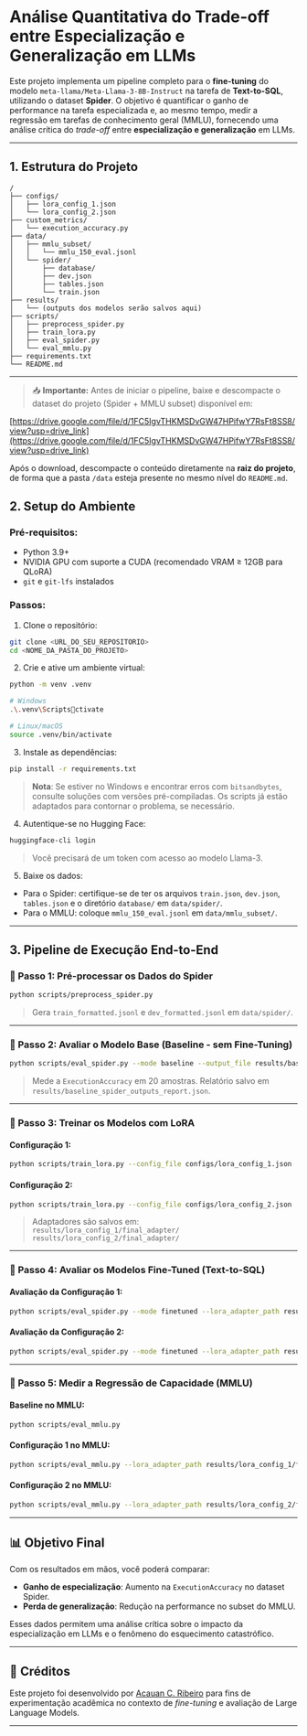 # Análise Quantitativa do Trade-off entre Especialização e Generalização em LLMs

Este projeto implementa um pipeline completo para o **fine-tuning** do modelo `meta-llama/Meta-Llama-3-8B-Instruct` na tarefa de **Text-to-SQL**, utilizando o dataset **Spider**. O objetivo é quantificar o ganho de performance na tarefa especializada e, ao mesmo tempo, medir a regressão em tarefas de conhecimento geral (MMLU), fornecendo uma análise crítica do *trade-off* entre **especialização e generalização** em LLMs.

---

## 1. Estrutura do Projeto

```
/
├── configs/
│   ├── lora_config_1.json
│   └── lora_config_2.json
├── custom_metrics/
│   └── execution_accuracy.py
├── data/
│   ├── mmlu_subset/
│   │   └── mmlu_150_eval.jsonl
│   └── spider/
│       ├── database/
│       ├── dev.json
│       ├── tables.json
│       └── train.json
├── results/
│   └── (outputs dos modelos serão salvos aqui)
├── scripts/
│   ├── preprocess_spider.py
│   ├── train_lora.py
│   ├── eval_spider.py
│   └── eval_mmlu.py
├── requirements.txt
└── README.md
```

---


> 📥 **Importante:** Antes de iniciar o pipeline, baixe e descompacte o dataset do projeto (Spider + MMLU subset) disponível em:

[https://drive.google.com/file/d/1FC5IgvTHKMSDvGW47HPifwY7RsFt8SS8/view?usp=drive_link](https://drive.google.com/file/d/1FC5IgvTHKMSDvGW47HPifwY7RsFt8SS8/view?usp=drive_link)

Após o download, descompacte o conteúdo diretamente na **raiz do projeto**, de forma que a pasta `/data` esteja presente no mesmo nível do `README.md`.


## 2. Setup do Ambiente

### Pré-requisitos:
- Python 3.9+
- NVIDIA GPU com suporte a CUDA (recomendado VRAM ≥ 12GB para QLoRA)
- `git` e `git-lfs` instalados

### Passos:

1. Clone o repositório:
```bash
git clone <URL_DO_SEU_REPOSITORIO>
cd <NOME_DA_PASTA_DO_PROJETO>
```

2. Crie e ative um ambiente virtual:
```bash
python -m venv .venv

# Windows
.\.venv\Scriptsctivate

# Linux/macOS
source .venv/bin/activate
```

3. Instale as dependências:
```bash
pip install -r requirements.txt
```

> **Nota**: Se estiver no Windows e encontrar erros com `bitsandbytes`, consulte soluções com versões pré-compiladas. Os scripts já estão adaptados para contornar o problema, se necessário.

4. Autentique-se no Hugging Face:
```bash
huggingface-cli login
```
> Você precisará de um token com acesso ao modelo Llama-3.

5. Baixe os dados:
- Para o Spider: certifique-se de ter os arquivos `train.json`, `dev.json`, `tables.json` e o diretório `database/` em `data/spider/`.
- Para o MMLU: coloque `mmlu_150_eval.jsonl` em `data/mmlu_subset/`.

---

## 3. Pipeline de Execução End-to-End

### 🔹 Passo 1: Pré-processar os Dados do Spider
```bash
python scripts/preprocess_spider.py
```
> Gera `train_formatted.jsonl` e `dev_formatted.jsonl` em `data/spider/`.

---

### 🔹 Passo 2: Avaliar o Modelo Base (Baseline - sem Fine-Tuning)
```bash
python scripts/eval_spider.py --mode baseline --output_file results/baseline_spider_outputs.json --max_samples 20
```
> Mede a `ExecutionAccuracy` em 20 amostras. Relatório salvo em `results/baseline_spider_outputs_report.json`.

---

### 🔹 Passo 3: Treinar os Modelos com LoRA

#### Configuração 1:
```bash
python scripts/train_lora.py --config_file configs/lora_config_1.json
```

#### Configuração 2:
```bash
python scripts/train_lora.py --config_file configs/lora_config_2.json
```

> Adaptadores são salvos em:  
> `results/lora_config_1/final_adapter/`  
> `results/lora_config_2/final_adapter/`

---

### 🔹 Passo 4: Avaliar os Modelos Fine-Tuned (Text-to-SQL)

#### Avaliação da Configuração 1:
```bash
python scripts/eval_spider.py --mode finetuned --lora_adapter_path results/lora_config_1/final_adapter/ --output_file results/finetuned_config1_outputs.json --max_samples 20
```

#### Avaliação da Configuração 2:
```bash
python scripts/eval_spider.py --mode finetuned --lora_adapter_path results/lora_config_2/final_adapter/ --output_file results/finetuned_config2_outputs.json --max_samples 20
```

---

### 🔹 Passo 5: Medir a Regressão de Capacidade (MMLU)

#### Baseline no MMLU:
```bash
python scripts/eval_mmlu.py
```

#### Configuração 1 no MMLU:
```bash
python scripts/eval_mmlu.py --lora_adapter_path results/lora_config_1/final_adapter/
```

#### Configuração 2 no MMLU:
```bash
python scripts/eval_mmlu.py --lora_adapter_path results/lora_config_2/final_adapter/
```

---

## 📊 Objetivo Final

Com os resultados em mãos, você poderá comparar:

- **Ganho de especialização**: Aumento na `ExecutionAccuracy` no dataset Spider.
- **Perda de generalização**: Redução na performance no subset do MMLU.

Esses dados permitem uma análise crítica sobre o impacto da especialização em LLMs e o fenômeno do esquecimento catastrófico.

---

## 📌 Créditos

Este projeto foi desenvolvido por [Acauan C. Ribeiro](https://github.com/acauanrr) para fins de experimentação acadêmica no contexto de *fine-tuning* e avaliação de Large Language Models.

---